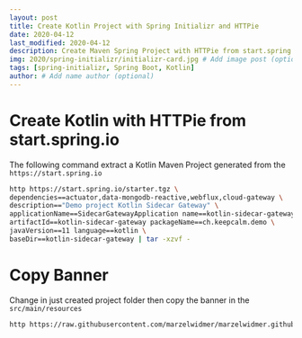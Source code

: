 ```yaml
---
layout: post
title: Create Kotlin Project with Spring Initializr and HTTPie
date: 2020-04-12
last_modified: 2020-04-12
description: Create Maven Spring Project with HTTPie from start.spring.io - Spring Boot - Maven   # Add post description (optional)
img: 2020/spring-initializr/initializr-card.jpg # Add image post (optional)
tags: [spring-initializr, Spring Boot, Kotlin]
author: # Add name author (optional)
--- 
```

                                                                                                                
# Create Kotlin with HTTPie from start.spring.io 

The following command extract a Kotlin Maven Project generated from the `https://start.spring.io`

```bash
http https://start.spring.io/starter.tgz \
dependencies==actuator,data-mongodb-reactive,webflux,cloud-gateway \
description=="Demo project Kotlin Sidecar Gateway" \
applicationName==SidecarGatewayApplication name==kotlin-sidecar-gateway groupId==ch.keepcalm \
artifactId==kotlin-sidecar-gateway packageName==ch.keepcalm.demo \
javaVersion==11 language==kotlin \
baseDir==kotlin-sidecar-gateway | tar -xzvf -
```

# Copy Banner
Change in just created project folder then copy the banner in the `src/main/resources`
```bash
http https://raw.githubusercontent.com/marzelwidmer/marzelwidmer.github.io/master/assets/img/2020/spring-initializr/banner.txt -d kotlin-sidecar-gateway/src/main/resources
```


[jekyll-docs]: https://jekyllrb.com/docs/home
[jekyll-gh]:   https://github.com/jekyll/jekyll
[jekyll-talk]: https://talk.jekyllrb.com/

